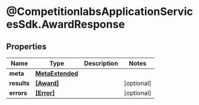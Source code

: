 # @CompetitionlabsApplicationServicesSdk.AwardResponse

## Properties

Name | Type | Description | Notes
------------ | ------------- | ------------- | -------------
**meta** | [**MetaExtended**](MetaExtended.md) |  | 
**results** | [**[Award]**](Award.md) |  | [optional] 
**errors** | [**[Error]**](Error.md) |  | [optional] 


